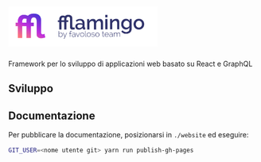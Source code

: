 # <img src="website/static/img/logo-fflamingo@2x.png" height="80" />

Framework per lo sviluppo di applicazioni web basato su React e GraphQL

## Sviluppo

## Documentazione

Per pubblicare la documentazione, posizionarsi in `./website` ed eseguire:

```sh
GIT_USER=<nome utente git> yarn run publish-gh-pages
```
